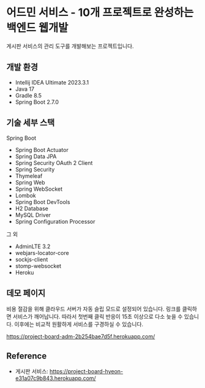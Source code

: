 # 어드민 서비스 - 10개 프로젝트로 완성하는 백엔드 웹개발

게시판 서비스의 관리 도구를 개발해보는 프로젝트입니다. 

## 개발 환경

* Intellij IDEA Ultimate 2023.3.1
* Java 17
* Gradle 8.5
* Spring Boot 2.7.0

## 기술 세부 스택

Spring Boot

* Spring Boot Actuator
* Spring Data JPA
* Spring Security OAuth 2 Client
* Spring Security
* Thymeleaf
* Spring Web
* Spring WebSocket
* Lombok
* Spring Boot DevTools
* H2 Database
* MySQL Driver
* Spring Configuration Processor

그 외

* AdminLTE 3.2
* webjars-locator-core
* sockjs-client
* stomp-websocket
* Heroku

## 데모 페이지

비용 절감을 위해 클라우드 서버가 자동 슬립 모드로 설정되어 있습니다. 링크를 클릭하면 서비스가 깨어납니다. 따라서 첫번째 클릭 반응이 15초 이상으로 다소 늦을 수 있습니다.
이후에는 비교적 원활하게 서비스를 구경하실 수 있습니다.

https://project-board-adm-2b254bae7d5f.herokuapp.com/



## Reference

* 게시판 서비스: https://project-board-hyeon-e31a07c9b843.herokuapp.com/


